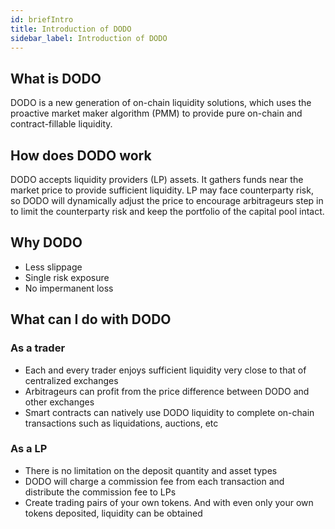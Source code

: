 ```yaml
---
id: briefIntro
title: Introduction of DODO
sidebar_label: Introduction of DODO
---
```


## What is DODO

DODO is a new generation of on-chain liquidity solutions, which uses the proactive market maker algorithm (PMM) to provide pure on-chain and contract-fillable liquidity.

## How does DODO work

DODO accepts liquidity providers (LP) assets. It gathers funds near the market price to provide sufficient liquidity. LP may face counterparty risk, so DODO will dynamically adjust the price to encourage arbitrageurs step in to limit the counterparty risk and keep the portfolio of the capital pool intact.

## Why DODO

- Less slippage
- Single risk exposure
- No impermanent loss

## What can I do with DODO

### As a trader

- Each and every trader enjoys sufficient liquidity very close to that of centralized exchanges
- Arbitrageurs can profit from the price difference between DODO and other exchanges
- Smart contracts can natively use DODO liquidity to complete on-chain transactions such as liquidations, auctions, etc

### As a LP

- There is no limitation on the deposit quantity and asset types
- DODO will charge a commission fee from each transaction and distribute the commission fee to LPs
- Create trading pairs of your own tokens. And with even only your own tokens deposited, liquidity can be obtained
